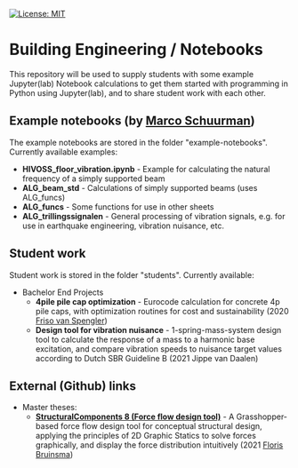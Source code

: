 [![License: MIT](https://img.shields.io/badge/License-MIT-informational.svg)](https://github.com/TUDelft-CITG/BE-notebooks/blob/master/LICENSE.txt)

# Building Engineering / Notebooks

This repository will be used to supply students with some example Jupyter(lab) Notebook calculations to get them started with programming in Python using Jupyter(lab), and to share student work with each other.


## Example notebooks (by [Marco Schuurman](https://github.com/marcoschuurman))

The example notebooks are stored in the folder "example-notebooks". Currently available examples:
* **HIVOSS_floor_vibration.ipynb** - Example for calculating the natural frequency of a simply supported beam
* **ALG_beam_std** - Calculations of simply supported beams (uses ALG_funcs)
* **ALG_funcs** - Some functions for use in other sheets
* **ALG_trillingssignalen** - General processing of vibration signals, e.g. for use in earthquake engineering, vibration nuisance, etc.

## Student work

Student work is stored in the folder "students". Currently available:
* Bachelor End Projects
  * **4pile pile cap optimization** - Eurocode calculation for concrete 4p pile caps, with optimization routines for cost and sustainability (2020 [Friso van Spengler](https://github.com/Frisovanspengler))
  *  **Design tool for vibration nuisance** - 1-spring-mass-system design tool to calculate the response of a mass to a harmonic base excitation, and compare vibration speeds to nuisance target values according to Dutch SBR Guideline B (2021 Jippe van Daalen)

## External (Github) links
* Master theses:
  * **[StructuralComponents 8 (Force flow design tool)](https://github.com/FlorisWL/Graduation-BE)** - A Grasshopper-based force flow design tool for conceptual structural design, applying the principles of 2D Graphic Statics to solve forces graphically, and display the force distribution intuitively (2021 [Floris Bruinsma](https://github.com/FlorisWL))
